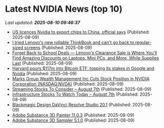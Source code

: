 # Latest NVIDIA News (top 10)
_Last updated: **2025-08-10 09:46:37**_

- [US licences Nvidia to export chips to China, official says](https://www.thehindubusinessline.com/info-tech/us-licences-nvidia-to-export-chips-to-china-official-says/article69913081.ece) (Published: 2025-08-09)
- [I tried Lenovo's new rollable ThinkBook and can't go back to regular-sized screens](https://www.zdnet.com/article/i-tried-lenovos-new-rollable-thinkbook-and-cant-go-back-to-regular-sized-screens/) (Published: 2025-08-09)
- [Forget Back to School Deals — Lenovo's Clearance Sale is Where You'll Find Amazing Discounts on Laptops, Mini PCs, and More, While Supplies Last](https://www.windowscentral.com/hardware/lenovo/lenovo-clearance-sale-deals-for-students) (Published: 2025-08-09)
- [Harvard pours $117m into Bitcoin ETF, topping its stakes in Google and Nvidia](https://www.dlnews.com/articles/markets/harvard-117m-bitcoin-etf-topping-stake-in-google-and-nvidia/) (Published: 2025-08-09)
- [Marks Group Wealth Management Inc Cuts Stock Position in NVIDIA Corporation (NASDAQ:NVDA)](https://www.etfdailynews.com/2025/08/09/marks-group-wealth-management-inc-cuts-stock-position-in-nvidia-corporation-nasdaqnvda/) (Published: 2025-08-09)
- [Streaming Stocks To Consider – August 7th](https://www.etfdailynews.com/2025/08/09/streaming-stocks-to-consider-august-7th/) (Published: 2025-08-09)
- [Infrastructure Stocks To Watch Today – August 7th](https://www.etfdailynews.com/2025/08/09/infrastructure-stocks-to-watch-today-august-7th/) (Published: 2025-08-09)
- [Blackmagic Design DaVinci Resolve Studio 20.1](https://post.rlsbb.cc/blackmagic-design-davinci-resolve-studio-20-1/) (Published: 2025-08-09)
- [Adobe Substance 3D Painter 11.0.3](https://post.rlsbb.cc/adobe-substance-3d-painter-11-0-3/) (Published: 2025-08-09)
- [Adobe Substance 3D Sampler 5.1.0](https://post.rlsbb.cc/adobe-substance-3d-sampler-5-1-0/) (Published: 2025-08-09)
